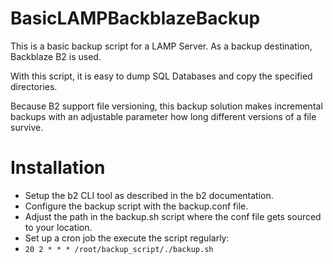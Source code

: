 # BasicLAMPBackblazeBackup

This is a basic backup script for a LAMP Server.
As a backup destination, Backblaze B2 is used.

With this script, it is easy to dump SQL Databases and copy the specified directories.

Because B2 support file versioning, this backup solution makes incremental backups with an adjustable parameter how long different versions of a file survive. 

# Installation

- Setup the b2 CLI tool as described in the b2 documentation.
- Configure the backup script with the backup.conf file.
- Adjust the path in the backup.sh script where the conf file gets sourced to your location.
- Set up a cron job the execute the script regularly:
- `20 2 * * * /root/backup_script/./backup.sh`